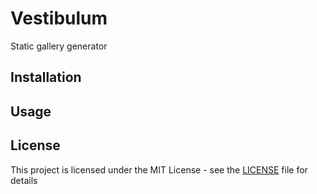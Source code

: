 # Vestibulum
Static gallery generator

## Installation


## Usage

## License
This project is licensed under the MIT License - see the [LICENSE](LICENSE) file for details